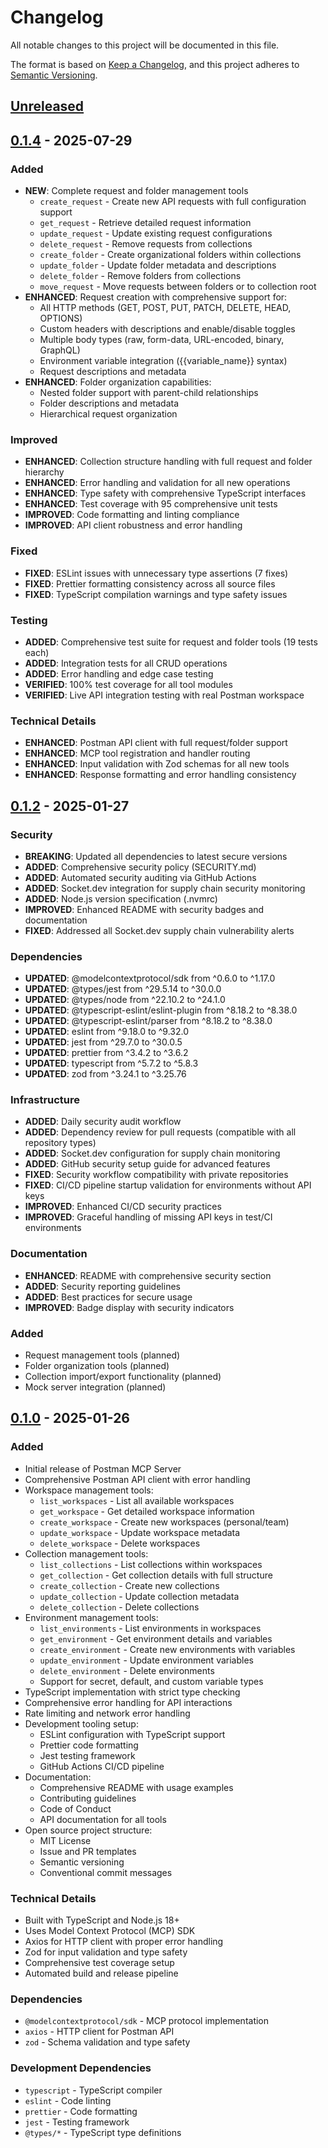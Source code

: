 # Changelog

All notable changes to this project will be documented in this file.

The format is based on [Keep a Changelog](https://keepachangelog.com/en/1.0.0/),
and this project adheres to [Semantic Versioning](https://semver.org/spec/v2.0.0.html).

## [Unreleased]

## [0.1.4] - 2025-07-29

### Added
- **NEW**: Complete request and folder management tools
  - `create_request` - Create new API requests with full configuration support
  - `get_request` - Retrieve detailed request information
  - `update_request` - Update existing request configurations
  - `delete_request` - Remove requests from collections
  - `create_folder` - Create organizational folders within collections
  - `update_folder` - Update folder metadata and descriptions
  - `delete_folder` - Remove folders from collections
  - `move_request` - Move requests between folders or to collection root
- **ENHANCED**: Request creation with comprehensive support for:
  - All HTTP methods (GET, POST, PUT, PATCH, DELETE, HEAD, OPTIONS)
  - Custom headers with descriptions and enable/disable toggles
  - Multiple body types (raw, form-data, URL-encoded, binary, GraphQL)
  - Environment variable integration ({{variable_name}} syntax)
  - Request descriptions and metadata
- **ENHANCED**: Folder organization capabilities:
  - Nested folder support with parent-child relationships
  - Folder descriptions and metadata
  - Hierarchical request organization

### Improved
- **ENHANCED**: Collection structure handling with full request and folder hierarchy
- **ENHANCED**: Error handling and validation for all new operations
- **ENHANCED**: Type safety with comprehensive TypeScript interfaces
- **ENHANCED**: Test coverage with 95 comprehensive unit tests
- **IMPROVED**: Code formatting and linting compliance
- **IMPROVED**: API client robustness and error handling

### Fixed
- **FIXED**: ESLint issues with unnecessary type assertions (7 fixes)
- **FIXED**: Prettier formatting consistency across all source files
- **FIXED**: TypeScript compilation warnings and type safety issues

### Testing
- **ADDED**: Comprehensive test suite for request and folder tools (19 tests each)
- **ADDED**: Integration tests for all CRUD operations
- **ADDED**: Error handling and edge case testing
- **VERIFIED**: 100% test coverage for all tool modules
- **VERIFIED**: Live API integration testing with real Postman workspace

### Technical Details
- **ENHANCED**: Postman API client with full request/folder support
- **ENHANCED**: MCP tool registration and handler routing
- **ENHANCED**: Input validation with Zod schemas for all new tools
- **ENHANCED**: Response formatting and error handling consistency

## [0.1.2] - 2025-01-27

### Security
- **BREAKING**: Updated all dependencies to latest secure versions
- **ADDED**: Comprehensive security policy (SECURITY.md)
- **ADDED**: Automated security auditing via GitHub Actions
- **ADDED**: Socket.dev integration for supply chain security monitoring
- **ADDED**: Node.js version specification (.nvmrc)
- **IMPROVED**: Enhanced README with security badges and documentation
- **FIXED**: Addressed all Socket.dev supply chain vulnerability alerts

### Dependencies
- **UPDATED**: @modelcontextprotocol/sdk from ^0.6.0 to ^1.17.0
- **UPDATED**: @types/jest from ^29.5.14 to ^30.0.0
- **UPDATED**: @types/node from ^22.10.2 to ^24.1.0
- **UPDATED**: @typescript-eslint/eslint-plugin from ^8.18.2 to ^8.38.0
- **UPDATED**: @typescript-eslint/parser from ^8.18.2 to ^8.38.0
- **UPDATED**: eslint from ^9.18.0 to ^9.32.0
- **UPDATED**: jest from ^29.7.0 to ^30.0.5
- **UPDATED**: prettier from ^3.4.2 to ^3.6.2
- **UPDATED**: typescript from ^5.7.2 to ^5.8.3
- **UPDATED**: zod from ^3.24.1 to ^3.25.76

### Infrastructure
- **ADDED**: Daily security audit workflow
- **ADDED**: Dependency review for pull requests (compatible with all repository types)
- **ADDED**: Socket.dev configuration for supply chain monitoring
- **ADDED**: GitHub security setup guide for advanced features
- **FIXED**: Security workflow compatibility with private repositories
- **FIXED**: CI/CD pipeline startup validation for environments without API keys
- **IMPROVED**: Enhanced CI/CD security practices
- **IMPROVED**: Graceful handling of missing API keys in test/CI environments

### Documentation
- **ENHANCED**: README with comprehensive security section
- **ADDED**: Security reporting guidelines
- **ADDED**: Best practices for secure usage
- **IMPROVED**: Badge display with security indicators

### Added
- Request management tools (planned)
- Folder organization tools (planned)
- Collection import/export functionality (planned)
- Mock server integration (planned)

## [0.1.0] - 2025-01-26

### Added
- Initial release of Postman MCP Server
- Comprehensive Postman API client with error handling
- Workspace management tools:
  - `list_workspaces` - List all available workspaces
  - `get_workspace` - Get detailed workspace information
  - `create_workspace` - Create new workspaces (personal/team)
  - `update_workspace` - Update workspace metadata
  - `delete_workspace` - Delete workspaces
- Collection management tools:
  - `list_collections` - List collections within workspaces
  - `get_collection` - Get collection details with full structure
  - `create_collection` - Create new collections
  - `update_collection` - Update collection metadata
  - `delete_collection` - Delete collections
- Environment management tools:
  - `list_environments` - List environments in workspaces
  - `get_environment` - Get environment details and variables
  - `create_environment` - Create new environments with variables
  - `update_environment` - Update environment variables
  - `delete_environment` - Delete environments
  - Support for secret, default, and custom variable types
- TypeScript implementation with strict type checking
- Comprehensive error handling for API interactions
- Rate limiting and network error handling
- Development tooling setup:
  - ESLint configuration with TypeScript support
  - Prettier code formatting
  - Jest testing framework
  - GitHub Actions CI/CD pipeline
- Documentation:
  - Comprehensive README with usage examples
  - Contributing guidelines
  - Code of Conduct
  - API documentation for all tools
- Open source project structure:
  - MIT License
  - Issue and PR templates
  - Semantic versioning
  - Conventional commit messages

### Technical Details
- Built with TypeScript and Node.js 18+
- Uses Model Context Protocol (MCP) SDK
- Axios for HTTP client with proper error handling
- Zod for input validation and type safety
- Comprehensive test coverage setup
- Automated build and release pipeline

### Dependencies
- `@modelcontextprotocol/sdk` - MCP protocol implementation
- `axios` - HTTP client for Postman API
- `zod` - Schema validation and type safety

### Development Dependencies
- `typescript` - TypeScript compiler
- `eslint` - Code linting
- `prettier` - Code formatting
- `jest` - Testing framework
- `@types/*` - TypeScript type definitions

[Unreleased]: https://github.com/ankit-roy-0602/postman-mcp-server/compare/v0.1.4...HEAD
[0.1.4]: https://github.com/ankit-roy-0602/postman-mcp-server/compare/v0.1.3...v0.1.4
[0.1.3]: https://github.com/ankit-roy-0602/postman-mcp-server/compare/v0.1.2...v0.1.3
[0.1.2]: https://github.com/ankit-roy-0602/postman-mcp-server/compare/v0.1.0...v0.1.2
[0.1.0]: https://github.com/ankit-roy-0602/postman-mcp-server/releases/tag/v0.1.0
